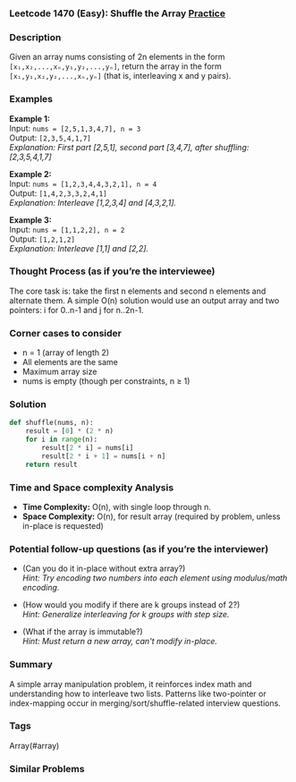 ### Leetcode 1470 (Easy): Shuffle the Array [Practice](https://leetcode.com/problems/shuffle-the-array)

### Description  
Given an array nums consisting of 2n elements in the form `[x₁,x₂,...,xₙ,y₁,y₂,...,yₙ]`, return the array in the form `[x₁,y₁,x₂,y₂,...,xₙ,yₙ]` (that is, interleaving x and y pairs).

### Examples  
**Example 1:**  
Input: `nums = [2,5,1,3,4,7], n = 3`  
Output: `[2,3,5,4,1,7]`  
*Explanation: First part [2,5,1], second part [3,4,7], after shuffling: [2,3,5,4,1,7]*

**Example 2:**  
Input: `nums = [1,2,3,4,4,3,2,1], n = 4`  
Output: `[1,4,2,3,3,2,4,1]`  
*Explanation: Interleave [1,2,3,4] and [4,3,2,1].*

**Example 3:**  
Input: `nums = [1,1,2,2], n = 2`  
Output: `[1,2,1,2]`  
*Explanation: Interleave [1,1] and [2,2].*

### Thought Process (as if you’re the interviewee)  
The core task is: take the first n elements and second n elements and alternate them. A simple O(n) solution would use an output array and two pointers: i for 0..n-1 and j for n..2n-1.

### Corner cases to consider  
- n = 1 (array of length 2)
- All elements are the same
- Maximum array size
- nums is empty (though per constraints, n ≥ 1)

### Solution

```python
def shuffle(nums, n):
    result = [0] * (2 * n)
    for i in range(n):
        result[2 * i] = nums[i]
        result[2 * i + 1] = nums[i + n]
    return result
```

### Time and Space complexity Analysis  

- **Time Complexity:** O(n), with single loop through n.
- **Space Complexity:** O(n), for result array (required by problem, unless in-place is requested)

### Potential follow-up questions (as if you’re the interviewer)  

- (Can you do it in-place without extra array?)  
  *Hint: Try encoding two numbers into each element using modulus/math encoding.*

- (How would you modify if there are k groups instead of 2?)  
  *Hint: Generalize interleaving for k groups with step size.*

- (What if the array is immutable?)  
  *Hint: Must return a new array, can't modify in-place.*

### Summary
A simple array manipulation problem, it reinforces index math and understanding how to interleave two lists. Patterns like two-pointer or index-mapping occur in merging/sort/shuffle-related interview questions.

### Tags
Array(#array)

### Similar Problems
